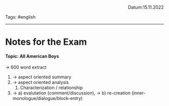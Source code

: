 <p align="right">Datum:15.11.2022</p>

Tags: #english 

---
# Notes for the Exam
#### Topic: All American Boys
→ 600 word extract

1. → aspect oriented summary
2. → aspect oriented analysis 
	1. Characterization / relationship
3. → a) evalutation (comment/discussion), 
→ b) re-creation (inner-monologue/dialogue/block-entry)